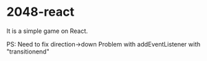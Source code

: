 # 2048-react

It is a simple game on React.


PS: Need to fix direction->down 
Problem with addEventListener with "transitionend"
